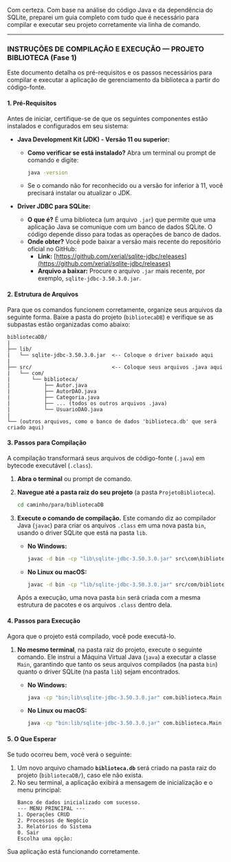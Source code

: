 Com certeza. Com base na análise do código Java e da dependência do SQLite, preparei um guia completo com tudo que é necessário para compilar e executar seu projeto corretamente via linha de comando.

-----

### **INSTRUÇÕES DE COMPILAÇÃO E EXECUÇÃO — PROJETO BIBLIOTECA (Fase 1)**

Este documento detalha os pré-requisitos e os passos necessários para compilar e executar a aplicação de gerenciamento da biblioteca a partir do código-fonte.

#### **1. Pré-Requisitos**

Antes de iniciar, certifique-se de que os seguintes componentes estão instalados e configurados em seu sistema:

  * **Java Development Kit (JDK) - Versão 11 ou superior:**

      * **Como verificar se está instalado?** Abra um terminal ou prompt de comando e digite:
        ```sh
        java -version
        ```
      * Se o comando não for reconhecido ou a versão for inferior à 11, você precisará instalar ou atualizar o JDK.

  * **Driver JDBC para SQLite:**

      * **O que é?** É uma biblioteca (um arquivo `.jar`) que permite que uma aplicação Java se comunique com um banco de dados SQLite. O código depende disso para todas as operações de banco de dados.
      * **Onde obter?** Você pode baixar a versão mais recente do repositório oficial no GitHub:
          * **Link:** [https://github.com/xerial/sqlite-jdbc/releases](https://github.com/xerial/sqlite-jdbc/releases)
          * **Arquivo a baixar:** Procure o arquivo `.jar` mais recente, por exemplo, `sqlite-jdbc-3.50.3.0.jar`.

#### **2. Estrutura de Arquivos**

Para que os comandos funcionem corretamente, organize seus arquivos da seguinte forma.  Baixe a pasta do projeto (`bibliotecaDB`) e  verifique se as subpastas estão organizadas como abaixo:

```
bibliotecaDB/
|
├── lib/
|   └── sqlite-jdbc-3.50.3.0.jar  <-- Coloque o driver baixado aqui
|
├── src/                          <-- Coloque seus arquivos .java aqui
|   └── com/
|       └── biblioteca/
|           ├── Autor.java
|           ├── AutorDAO.java
|           ├── Categoria.java
|           ├── ... (todos os outros arquivos .java)
|           └── UsuarioDAO.java
|
└── (outros arquivos, como o banco de dados 'biblioteca.db' que será criado aqui)
```

#### **3. Passos para Compilação**

A compilação transformará seus arquivos de código-fonte (`.java`) em bytecode executável (`.class`).

1.  **Abra o terminal** ou prompt de comando.

2.  **Navegue até a pasta raiz do seu projeto** (a pasta `ProjetoBiblioteca`).

    ```sh
    cd caminho/para/bibliotecaDB
    ```

3.  **Execute o comando de compilação.** Este comando diz ao compilador Java (`javac`) para criar os arquivos `.class` em uma nova pasta `bin`, usando o driver SQLite que está na pasta `lib`.

      * **No Windows:**
        ```cmd
        javac -d bin -cp "lib\sqlite-jdbc-3.50.3.0.jar" src\com\biblioteca\*.java
        ```
      * **No Linux ou macOS:**
        ```sh
        javac -d bin -cp "lib/sqlite-jdbc-3.50.3.0.jar" src/com/biblioteca/*.java
        ```

    Após a execução, uma nova pasta `bin` será criada com a mesma estrutura de pacotes e os arquivos `.class` dentro dela.

#### **4. Passos para Execução**

Agora que o projeto está compilado, você pode executá-lo.

1.  **No mesmo terminal**, na pasta raiz do projeto, execute o seguinte comando. Ele instrui a Máquina Virtual Java (`java`) a executar a classe `Main`, garantindo que tanto os seus arquivos compilados (na pasta `bin`) quanto o driver SQLite (na pasta `lib`) sejam encontrados.

      * **No Windows:**
        ```cmd
        java -cp "bin;lib\sqlite-jdbc-3.50.3.0.jar" com.biblioteca.Main
        ```
      * **No Linux ou macOS:**
        ```sh
        java -cp "bin:lib/sqlite-jdbc-3.50.3.0.jar" com.biblioteca.Main
        ```

#### **5. O Que Esperar**

Se tudo ocorreu bem, você verá o seguinte:

1.  Um novo arquivo chamado **`biblioteca.db`** será criado na pasta raiz do projeto (`bibliotecaDB/`), caso ele não exista. 
2.  No seu terminal, a aplicação exibirá a mensagem de inicialização e o menu principal:
    ```
    Banco de dados inicializado com sucesso.
    --- MENU PRINCIPAL ---
    1. Operações CRUD
    2. Processos de Negócio
    3. Relatórios do Sistema
    0. Sair
    Escolha uma opção:
    ```

Sua aplicação está funcionando corretamente.
